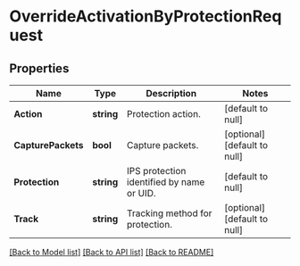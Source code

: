 # OverrideActivationByProtectionRequest

## Properties
Name | Type | Description | Notes
------------ | ------------- | ------------- | -------------
**Action** | **string** | Protection action. | [default to null]
**CapturePackets** | **bool** | Capture packets. | [optional] [default to null]
**Protection** | **string** | IPS protection identified by name or UID. | [default to null]
**Track** | **string** | Tracking method for protection. | [optional] [default to null]

[[Back to Model list]](../README.md#documentation-for-models) [[Back to API list]](../README.md#documentation-for-api-endpoints) [[Back to README]](../README.md)


